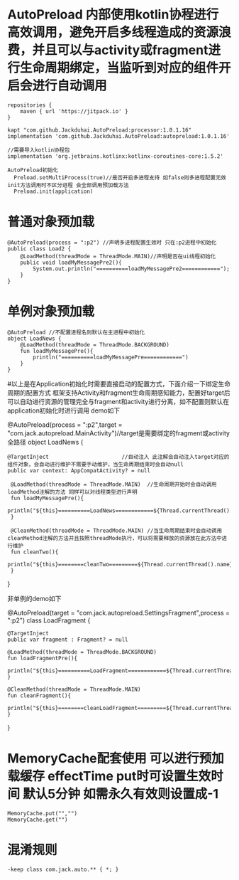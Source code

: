 # AutoPreload 内部使用kotlin协程进行高效调用，避免开启多线程造成的资源浪费，并且可以与activity或fragment进行生命周期绑定，当监听到对应的组件开启会进行自动调用

    repositories {
        maven { url 'https://jitpack.io' }
    }

    kapt "com.github.Jackduhai.AutoPreload:processor:1.0.1.16"
    implementation 'com.github.Jackduhai.AutoPreload:autopreload:1.0.1.16'

    //需要导入kotlin协程包
    implementation 'org.jetbrains.kotlinx:kotlinx-coroutines-core:1.5.2'

    AutoPreload初始化
      Preload.setMultiProcess(true)//是否开启多进程支持 如false则多进程配置无效 init方法调用时不区分进程 会全部调用预加载方法
      Preload.init(application)


# 普通对象预加载
    @AutoPreload(process = ":p2") //声明多进程配置生效时 只在:p2进程中初始化
    public class Load2 {
        @LoadMethod(threadMode = ThreadMode.MAIN)//声明是否在ui线程初始化
        public void loadMyMessagePre2(){
            System.out.println("==========loadMyMessagePre2============");
        }
    }


# 单例对象预加载
    @AutoPreload //不配置进程名则默认在主进程中初始化
    object LoadNews {
        @LoadMethod(threadMode = ThreadMode.BACKGROUND)
        fun loadMyMessagePre(){
            println("==========loadMyMessagePre============")
        }
    }

#以上是在Application初始化时需要直接启动的配置方式，下面介绍一下绑定生命周期的配置方式
 框架支持Activity和fragment生命周期感知能力，配置好target后可以自动进行资源的管理完全与fragment和activity进行分离，如不配置则默认在application初始化时进行调用
 demo如下

  @AutoPreload(process = ":p2",target = "com.jack.autopreload.MainActivity")//target是需要绑定的fragment或activity全路径
  object LoadNews {

    @TargetInject                       //自动注入 此注解会自动注入target对应的组件对象，会自动进行维护不需要手动维护，当生命周期结束时会自动null
    public var context: AppCompatActivity? = null

     @LoadMethod(threadMode = ThreadMode.MAIN)  //生命周期开始时会自动调用loadMethod注解的方法 同样可以对线程类型进行声明
     fun loadMyMessagePre(){
         println("${this}==========LoadNews============${Thread.currentThread().name}")
     }

     @CleanMethod(threadMode = ThreadMode.MAIN) //当生命周期结束时会自动调用cleanMethod注解的方法并且按照threadMode执行，可以将需要释放的资源放在此方法中进行维护
     fun cleanTwo(){
         println("${this}========cleanTwo=========${Thread.currentThread().name}")
     }

 }

 非单例的demo如下

 @AutoPreload(target = "com.jack.autopreload.SettingsFragment",process = ":p2")
 class LoadFragment {

    @TargetInject
    public var fragment : Fragment? = null

    @LoadMethod(threadMode = ThreadMode.BACKGROUND)
    fun loadFragmentPre(){
        println("${this}==========LoadFragment============${Thread.currentThread().name}")
    }

    @CleanMethod(threadMode = ThreadMode.MAIN)
    fun cleanFragment(){
        println("${this}========cleanLoadFragment=========${Thread.currentThread().name}")
    }

}

# MemoryCache配套使用 可以进行预加载缓存 effectTime put时可设置生效时间 默认5分钟 如需永久有效则设置成-1
    MemoryCache.put("","")
    MemoryCache.get("")

# 混淆规则
    -keep class com.jack.auto.** { *; }
